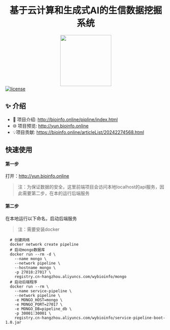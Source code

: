

<h1 align="center">基于云计算和生成式AI的生信数据挖掘系统</h1>



<div align="center">
  <a href="https://bioinfo.online/pipline/index.html">	<img src="https://bioinfo.online/logo.svg"  style="    width: 10rem;"></a>
</div>

<a href="https://github.com/WinmezzZ/react-antd-admin/blob/master/LICENSE">
  <img src="https://img.shields.io/github/license/mashape/apistatus.svg" alt="license">
</a>

## ✨ 介绍

+ 📜 项目介绍: <http://bioinfo.online/pipline/index.html>
+ 🌐 项目预览: <http://yun.bioinfo.online>
+ 💡项目贡献: <https://bioinfo.online/articleList/20242274568.html>

## 快速使用
#### 第一步
打开：<http://yun.bioinfo.online>
> 注：为保证数据的安全，这里前端项目会访问本地localhost的api服务，因此需要第二步，在本的运行后端服务
#### 第二步
在本地运行以下命名，启动后端服务
> 注：需要安装docker
```
  # 创建网络
  docker network create pipeline
  # 启动mongo数据库
  docker run --rm -d \
    --name mongo \
    --network pipeline \
    --hostname mongo \
    -p 27018:27017 \
    registry.cn-hangzhou.aliyuncs.com/wybioinfo/mongo
  # 启动后端程序
  docker run --rm \
    --name service-pipeline \
    --network pipeline \
    -e MONGO_HOST=mongo \
    -e MONGO_PORT=27017 \
    -e MONGO_DB=pipeline_db \ 
    -p 30001:30001 \
    registry.cn-hangzhou.aliyuncs.com/wybioinfo/service-pipeline-boot-1.0.jar
```